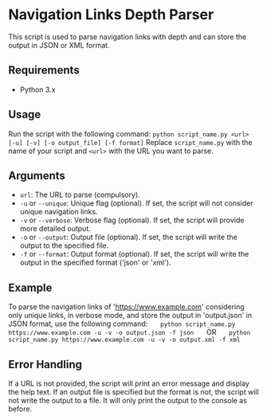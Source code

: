 # Navigation Links Depth Parser

This script is used to parse navigation links with depth and can store the output in JSON or XML format.

## Requirements

- Python 3.x

## Usage

Run the script with the following command:
    ```
    python script_name.py <url> [-u] [-v] [-o output_file] [-f format]
    ```
    Replace `script_name.py` with the name of your script and `<url>` with the URL you want to parse.

## Arguments

- `url`: The URL to parse (compulsory).
- `-u` or `--unique`: Unique flag (optional). If set, the script will not consider unique navigation links.
- `-v` or `--verbose`: Verbose flag (optional). If set, the script will provide more detailed output.
- `-o` or `--output`: Output file (optional). If set, the script will write the output to the specified file.
- `-f` or `--format`: Output format (optional). If set, the script will write the output in the specified format ('json' or 'xml').

## Example

To parse the navigation links of '<https://www.example.com>' considering only unique links, in verbose mode, and store the output in 'output.json' in JSON format, use the following command:
    ```    python script_name.py https://www.example.com -u -v -o output.json -f json    ``` OR
    ```    python script_name.py https://www.example.com -u -v -o output.xml -f xml    ```

## Error Handling

If a URL is not provided, the script will print an error message and display the help text. If an output file is specified but the format is not, the script will not write the output to a file. It will only print the output to the console as before. 
